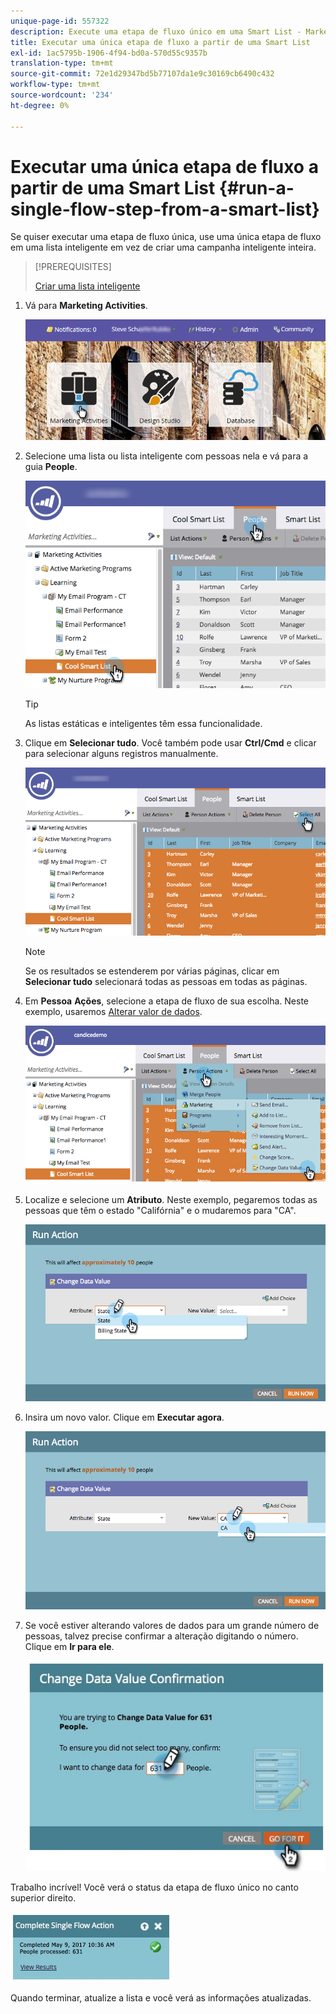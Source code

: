 ```yaml
---
unique-page-id: 557322
description: Execute uma etapa de fluxo único em uma Smart List - Marketo Docs - Documentação do produto
title: Executar uma única etapa de fluxo a partir de uma Smart List
exl-id: 1ac5795b-1906-4f94-bd0a-570d55c9357b
translation-type: tm+mt
source-git-commit: 72e1d29347bd5b77107da1e9c30169cb6490c432
workflow-type: tm+mt
source-wordcount: '234'
ht-degree: 0%

---
```


# Executar uma única etapa de fluxo a partir de uma Smart List {#run-a-single-flow-step-from-a-smart-list}

Se quiser executar uma etapa de fluxo única, use uma única etapa de fluxo em uma lista inteligente em vez de criar uma campanha inteligente inteira.

>[!PREREQUISITES]
>
>[Criar uma lista inteligente](/help/marketo/product-docs/core-marketo-concepts/smart-lists-and-static-lists/creating-a-smart-list/create-a-smart-list.md)

1. Vá para **Marketing Activities**.

   ![](assets/login-marketing-activities-1.png)

1. Selecione uma lista ou lista inteligente com pessoas nela e vá para a guia **People**.

   ![](assets/smartlistpeopletab-hands.png)

   >[!TIP]
   >
   >As listas estáticas e inteligentes têm essa funcionalidade.

1. Clique em **Selecionar tudo**. Você também pode usar **Ctrl/Cmd** e clicar para selecionar alguns registros manualmente.

   ![](assets/smartlist-selectallhand.png)

   >[!NOTE]
   >
   >Se os resultados se estenderem por várias páginas, clicar em **Selecionar tudo** selecionará todas as pessoas em todas as páginas.

1. Em **Pessoa** **Ações**, selecione a etapa de fluxo de sua escolha. Neste exemplo, usaremos [Alterar valor de dados](/help/marketo/product-docs/core-marketo-concepts/smart-campaigns/flow-actions/change-data-value.md).

   ![](assets/personactions-hands.png)

1. Localize e selecione um **Atributo**. Neste exemplo, pegaremos todas as pessoas que têm o estado &quot;Califórnia&quot; e o mudaremos para &quot;CA&quot;.

   ![](assets/runaction-hands.png)

1. Insira um novo valor. Clique em **Executar agora**.

   ![](assets/runactionnewvalue-hands.png)

1. Se você estiver alterando valores de dados para um grande número de pessoas, talvez precise confirmar a alteração digitando o número. Clique em **Ir para ele**.

   ![](assets/changedatavalue.jpg)

Trabalho incrível! Você verá o status da etapa de fluxo único no canto superior direito.

![](assets/completesingleflowaction.jpg)

Quando terminar, atualize a lista e você verá as informações atualizadas.
